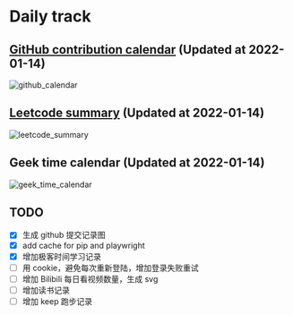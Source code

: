 # Daily track

## [GitHub contribution calendar](https://github.com/j178) (Updated at 2022-01-14)
![github_calendar](https://s2.loli.net/2022/01/14/ukZKJBNdfcpSwOj.png)

## [Leetcode summary](https://leetcode-cn.com/u/j178) (Updated at 2022-01-14)
![leetcode_summary](https://s2.loli.net/2022/01/14/3x5YPmJjEGpy4AL.png)

## Geek time calendar (Updated at 2022-01-14)
![geek_time_calendar](https://s2.loli.net/2022/01/14/gWi4NcI9EAxXSaM.png)


## TODO
- [x] 生成 github 提交记录图
- [x] add cache for pip and playwright
- [x] 增加极客时间学习记录
- [ ] 用 cookie，避免每次重新登陆，增加登录失败重试
- [ ] 增加 Bilibili 每日看视频数量，生成 svg
- [ ] 增加读书记录
- [ ] 增加 keep 跑步记录
